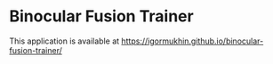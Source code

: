 # Binocular Fusion Trainer

This application is available at https://igormukhin.github.io/binocular-fusion-trainer/
